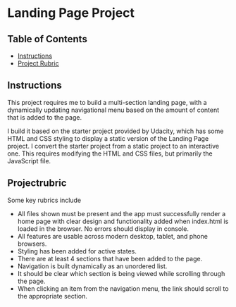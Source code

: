 # Landing Page Project

## Table of Contents

* [Instructions](#Instructions)
* [Project Rubric](#Projectrubric)

## Instructions

This project requires me to build a multi-section landing page, with a dynamically updating navigational menu based on the amount of content that is added to the page.

I build it based on the starter project provided by Udacity, which has some HTML and CSS styling to display a static version of the Landing Page project. I convert the starter project from a static project to an interactive one. This requires modifying the HTML and CSS files, but primarily the JavaScript file.


## Projectrubric
Some key rubrics include
- All files shown must be present and the app must successfully render a home page with clear design and functionality added when index.html is loaded in the browser. No errors should display in console.
- All features are usable across modern desktop, tablet, and phone browsers.
- Styling has been added for active states.
- There are at least 4 sections that have been added to the page.
- Navigation is built dynamically as an unordered list.
- It should be clear which section is being viewed while scrolling through the page.
- When clicking an item from the navigation menu, the link should scroll to the appropriate section.
